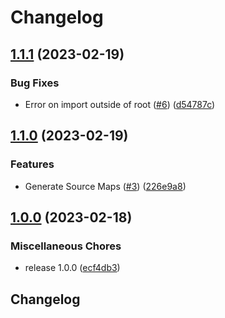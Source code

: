 # Changelog

## [1.1.1](https://github.com/streetsidesoftware/ts2mjs/compare/v1.1.0...v1.1.1) (2023-02-19)


### Bug Fixes

* Error on import outside of root ([#6](https://github.com/streetsidesoftware/ts2mjs/issues/6)) ([d54787c](https://github.com/streetsidesoftware/ts2mjs/commit/d54787c368536c85172ca7e8397d86331679db43))

## [1.1.0](https://github.com/streetsidesoftware/ts2mjs/compare/v1.0.0...v1.1.0) (2023-02-19)


### Features

* Generate Source Maps ([#3](https://github.com/streetsidesoftware/ts2mjs/issues/3)) ([226e9a8](https://github.com/streetsidesoftware/ts2mjs/commit/226e9a8c28736901ec3765cc5aacb28669e8e30b))

## [1.0.0](https://github.com/streetsidesoftware/ts2mjs/compare/v1.0.1...v1.0.0) (2023-02-18)


### Miscellaneous Chores

* release 1.0.0 ([ecf4db3](https://github.com/streetsidesoftware/ts2mjs/commit/ecf4db3dab534b5490fb3f9f5720669419e704db))

## Changelog
